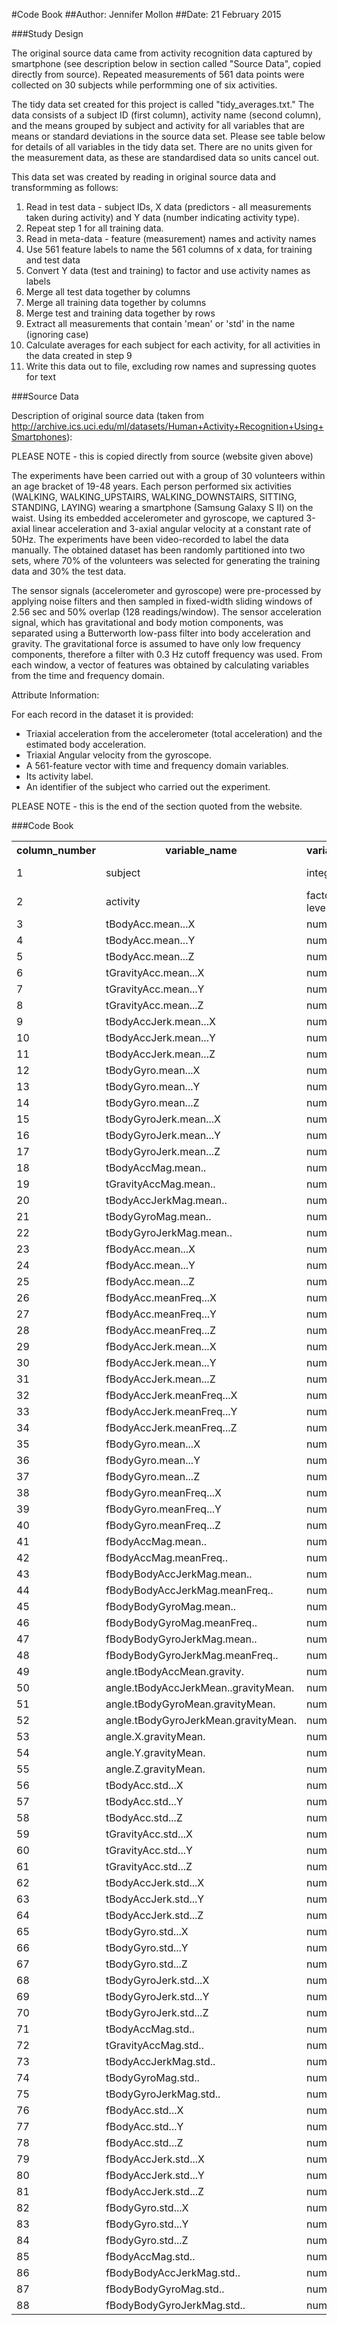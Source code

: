 
#Code Book
##Author: Jennifer Mollon
##Date: 21 February 2015


###Study Design

The original source data came from activity recognition data captured by smartphone (see description below in section called "Source Data", copied directly from source). Repeated measurements of 561 data points were collected on 30 subjects while performming one of six activities. 

The tidy data set created for this project is called "tidy_averages.txt." The data consists of a subject ID (first column), activity name (second column), and the means grouped by subject and activity for all variables that are means or standard deviations in the source data set. Please see table below for details of all variables in the tidy data set. There are no units given for the measurement data, as these are standardised data so units cancel out.

This data set was created by reading in original source data and transformming as follows:

1. Read in test data - subject IDs, X data (predictors - all measurements taken during activity) and Y data (number indicating activity type).
2. Repeat step 1 for all training data.
3. Read in meta-data - feature (measurement) names and activity names
4. Use 561 feature labels to name the 561 columns of x data, for training and test data
5. Convert Y data (test and training) to factor and use activity names as labels
6. Merge all test data together by columns
7. Merge all training data together by columns
8. Merge test and training data together by rows
9. Extract all measurements that contain 'mean' or 'std' in the name (ignoring case)
10. Calculate averages for each subject for each activity, for all activities in the data created in step 9
11. Write this data out to file, excluding row names and supressing quotes for text



###Source Data

Description of original source data (taken from http://archive.ics.uci.edu/ml/datasets/Human+Activity+Recognition+Using+Smartphones):

PLEASE NOTE - this is copied directly from source (website given above)

The experiments have been carried out with a group of 30 volunteers within an age bracket of 19-48 years. Each person performed six activities (WALKING, WALKING_UPSTAIRS, WALKING_DOWNSTAIRS, SITTING, STANDING, LAYING) wearing a smartphone (Samsung Galaxy S II) on the waist. Using its embedded accelerometer and gyroscope, we captured 3-axial linear acceleration and 3-axial angular velocity at a constant rate of 50Hz. The experiments have been video-recorded to label the data manually. The obtained dataset has been randomly partitioned into two sets, where 70% of the volunteers was selected for generating the training data and 30% the test data. 

The sensor signals (accelerometer and gyroscope) were pre-processed by applying noise filters and then sampled in fixed-width sliding windows of 2.56 sec and 50% overlap (128 readings/window). The sensor acceleration signal, which has gravitational and body motion components, was separated using a Butterworth low-pass filter into body acceleration and gravity. The gravitational force is assumed to have only low frequency components, therefore a filter with 0.3 Hz cutoff frequency was used. From each window, a vector of features was obtained by calculating variables from the time and frequency domain.


Attribute Information:

For each record in the dataset it is provided: 
- Triaxial acceleration from the accelerometer (total acceleration) and the estimated body acceleration. 
- Triaxial Angular velocity from the gyroscope. 
- A 561-feature vector with time and frequency domain variables. 
- Its activity label. 
- An identifier of the subject who carried out the experiment.

PLEASE NOTE - this is the end of the section quoted from the website.


###Code Book

<TABLE>
<TH>column_number  </TH>
<TH>variable_name</TH>
<TH>variable_class  </TH>
<TH>variable_description</TH>
<TR>
<TD>1</TD>
<TD>subject</TD>
<TD>integer</TD>
<TD>Unique subject identifier</TD>
<TR>
<TD>2</TD>
<TD>activity</TD>
<TD>factor w/6 levels</TD>
<TD>Name of activity</TD>
<TR>
<TD>3</TD>
<TD>tBodyAcc.mean...X</TD>
<TD>numeric</TD>
<TD>measurement</TD>
<TR>
<TD>4</TD>
<TD>tBodyAcc.mean...Y</TD>
<TD>numeric</TD>
<TD>measurement</TD>
<TR>
<TD>5</TD>
<TD>tBodyAcc.mean...Z</TD>
<TD>numeric</TD>
<TD>measurement</TD>
<TR>
<TD>6</TD>
<TD>tGravityAcc.mean...X</TD>
<TD>numeric</TD>
<TD>measurement</TD>
<TR>
<TD>7</TD>
<TD>tGravityAcc.mean...Y</TD>
<TD>numeric</TD>
<TD>measurement</TD>
<TR>
<TD>8</TD>
<TD>tGravityAcc.mean...Z</TD>
<TD>numeric</TD>
<TD>measurement</TD>
<TR>
<TD>9</TD>
<TD>tBodyAccJerk.mean...X</TD>
<TD>numeric</TD>
<TD>measurement</TD>
<TR>
<TD>10</TD>
<TD>tBodyAccJerk.mean...Y</TD>
<TD>numeric</TD>
<TD>measurement</TD>
<TR>
<TD>11</TD>
<TD>tBodyAccJerk.mean...Z</TD>
<TD>numeric</TD>
<TD>measurement</TD>
<TR>
<TD>12</TD>
<TD>tBodyGyro.mean...X</TD>
<TD>numeric</TD>
<TD>measurement</TD>
<TR>
<TD>13</TD>
<TD>tBodyGyro.mean...Y</TD>
<TD>numeric</TD>
<TD>measurement</TD>
<TR>
<TD>14</TD>
<TD>tBodyGyro.mean...Z</TD>
<TD>numeric</TD>
<TD>measurement</TD>
<TR>
<TD>15</TD>
<TD>tBodyGyroJerk.mean...X</TD>
<TD>numeric</TD>
<TD>measurement</TD>
<TR>
<TD>16</TD>
<TD>tBodyGyroJerk.mean...Y</TD>
<TD>numeric</TD>
<TD>measurement</TD>
<TR>
<TD>17</TD>
<TD>tBodyGyroJerk.mean...Z</TD>
<TD>numeric</TD>
<TD>measurement</TD>
<TR>
<TD>18</TD>
<TD>tBodyAccMag.mean..</TD>
<TD>numeric</TD>
<TD>measurement</TD>
<TR>
<TD>19</TD>
<TD>tGravityAccMag.mean..</TD>
<TD>numeric</TD>
<TD>measurement</TD>
<TR>
<TD>20</TD>
<TD>tBodyAccJerkMag.mean..</TD>
<TD>numeric</TD>
<TD>measurement</TD>
<TR>
<TD>21</TD>
<TD>tBodyGyroMag.mean..</TD>
<TD>numeric</TD>
<TD>measurement</TD>
<TR>
<TD>22</TD>
<TD>tBodyGyroJerkMag.mean..</TD>
<TD>numeric</TD>
<TD>measurement</TD>
<TR>
<TD>23</TD>
<TD>fBodyAcc.mean...X</TD>
<TD>numeric</TD>
<TD>measurement</TD>
<TR>
<TD>24</TD>
<TD>fBodyAcc.mean...Y</TD>
<TD>numeric</TD>
<TD>measurement</TD>
<TR>
<TD>25</TD>
<TD>fBodyAcc.mean...Z</TD>
<TD>numeric</TD>
<TD>measurement</TD>
<TR>
<TD>26</TD>
<TD>fBodyAcc.meanFreq...X</TD>
<TD>numeric</TD>
<TD>measurement</TD>
<TR>
<TD>27</TD>
<TD>fBodyAcc.meanFreq...Y</TD>
<TD>numeric</TD>
<TD>measurement</TD>
<TR>
<TD>28</TD>
<TD>fBodyAcc.meanFreq...Z</TD>
<TD>numeric</TD>
<TD>measurement</TD>
<TR>
<TD>29</TD>
<TD>fBodyAccJerk.mean...X</TD>
<TD>numeric</TD>
<TD>measurement</TD>
<TR>
<TD>30</TD>
<TD>fBodyAccJerk.mean...Y</TD>
<TD>numeric</TD>
<TD>measurement</TD>
<TR>
<TD>31</TD>
<TD>fBodyAccJerk.mean...Z</TD>
<TD>numeric</TD>
<TD>measurement</TD>
<TR>
<TD>32</TD>
<TD>fBodyAccJerk.meanFreq...X</TD>
<TD>numeric</TD>
<TD>measurement</TD>
<TR>
<TD>33</TD>
<TD>fBodyAccJerk.meanFreq...Y</TD>
<TD>numeric</TD>
<TD>measurement</TD>
<TR>
<TD>34</TD>
<TD>fBodyAccJerk.meanFreq...Z</TD>
<TD>numeric</TD>
<TD>measurement</TD>
<TR>
<TD>35</TD>
<TD>fBodyGyro.mean...X</TD>
<TD>numeric</TD>
<TD>measurement</TD>
<TR>
<TD>36</TD>
<TD>fBodyGyro.mean...Y</TD>
<TD>numeric</TD>
<TD>measurement</TD>
<TR>
<TD>37</TD>
<TD>fBodyGyro.mean...Z</TD>
<TD>numeric</TD>
<TD>measurement</TD>
<TR>
<TD>38</TD>
<TD>fBodyGyro.meanFreq...X</TD>
<TD>numeric</TD>
<TD>measurement</TD>
<TR>
<TD>39</TD>
<TD>fBodyGyro.meanFreq...Y</TD>
<TD>numeric</TD>
<TD>measurement</TD>
<TR>
<TD>40</TD>
<TD>fBodyGyro.meanFreq...Z</TD>
<TD>numeric</TD>
<TD>measurement</TD>
<TR>
<TD>41</TD>
<TD>fBodyAccMag.mean..</TD>
<TD>numeric</TD>
<TD>measurement</TD>
<TR>
<TD>42</TD>
<TD>fBodyAccMag.meanFreq..</TD>
<TD>numeric</TD>
<TD>measurement</TD>
<TR>
<TD>43</TD>
<TD>fBodyBodyAccJerkMag.mean..</TD>
<TD>numeric</TD>
<TD>measurement</TD>
<TR>
<TD>44</TD>
<TD>fBodyBodyAccJerkMag.meanFreq..</TD>
<TD>numeric</TD>
<TD>measurement</TD>
<TR>
<TD>45</TD>
<TD>fBodyBodyGyroMag.mean..</TD>
<TD>numeric</TD>
<TD>measurement</TD>
<TR>
<TD>46</TD>
<TD>fBodyBodyGyroMag.meanFreq..</TD>
<TD>numeric</TD>
<TD>measurement</TD>
<TR>
<TD>47</TD>
<TD>fBodyBodyGyroJerkMag.mean..</TD>
<TD>numeric</TD>
<TD>measurement</TD>
<TR>
<TD>48</TD>
<TD>fBodyBodyGyroJerkMag.meanFreq..</TD>
<TD>numeric</TD>
<TD>measurement</TD>
<TR>
<TD>49</TD>
<TD>angle.tBodyAccMean.gravity.</TD>
<TD>numeric</TD>
<TD>measurement</TD>
<TR>
<TD>50</TD>
<TD>angle.tBodyAccJerkMean..gravityMean.</TD>
<TD>numeric</TD>
<TD>measurement</TD>
<TR>
<TD>51</TD>
<TD>angle.tBodyGyroMean.gravityMean.</TD>
<TD>numeric</TD>
<TD>measurement</TD>
<TR>
<TD>52</TD>
<TD>angle.tBodyGyroJerkMean.gravityMean.</TD>
<TD>numeric</TD>
<TD>measurement</TD>
<TR>
<TD>53</TD>
<TD>angle.X.gravityMean.</TD>
<TD>numeric</TD>
<TD>measurement</TD>
<TR>
<TD>54</TD>
<TD>angle.Y.gravityMean.  </TD>
<TD>numeric</TD>
<TD>measurement</TD>
<TR>
<TD>55</TD>
<TD>angle.Z.gravityMean.  </TD>
<TD>numeric</TD>
<TD>measurement</TD>
<TR>
<TD>56</TD>
<TD>tBodyAcc.std...X</TD>
<TD>numeric</TD>
<TD>measurement</TD>
<TR>
<TD>57</TD>
<TD>tBodyAcc.std...Y</TD>
<TD>numeric</TD>
<TD>measurement</TD>
<TR>
<TD>58</TD>
<TD>tBodyAcc.std...Z</TD>
<TD>numeric</TD>
<TD>measurement</TD>
<TR>
<TD>59</TD>
<TD>tGravityAcc.std...X</TD>
<TD>numeric</TD>
<TD>measurement</TD>
<TR>
<TD>60</TD>
<TD>tGravityAcc.std...Y</TD>
<TD>numeric</TD>
<TD>measurement</TD>
<TR>
<TD>61</TD>
<TD>tGravityAcc.std...Z</TD>
<TD>numeric</TD>
<TD>measurement</TD>
<TR>
<TD>62</TD>
<TD>tBodyAccJerk.std...X</TD>
<TD>numeric</TD>
<TD>measurement</TD>
<TR>
<TD>63</TD>
<TD>tBodyAccJerk.std...Y</TD>
<TD>numeric</TD>
<TD>measurement</TD>
<TR>
<TD>64</TD>
<TD>tBodyAccJerk.std...Z</TD>
<TD>numeric</TD>
<TD>measurement</TD>
<TR>
<TD>65</TD>
<TD>tBodyGyro.std...X</TD>
<TD>numeric</TD>
<TD>measurement</TD>
<TR>
<TD>66</TD>
<TD>tBodyGyro.std...Y</TD>
<TD>numeric</TD>
<TD>measurement</TD>
<TR>
<TD>67</TD>
<TD>tBodyGyro.std...Z</TD>
<TD>numeric</TD>
<TD>measurement</TD>
<TR>
<TD>68</TD>
<TD>tBodyGyroJerk.std...X</TD>
<TD>numeric</TD>
<TD>measurement</TD>
<TR>
<TD>69</TD>
<TD>tBodyGyroJerk.std...Y</TD>
<TD>numeric</TD>
<TD>measurement</TD>
<TR>
<TD>70</TD>
<TD>tBodyGyroJerk.std...Z</TD>
<TD>numeric</TD>
<TD>measurement</TD>
<TR>
<TD>71</TD>
<TD>tBodyAccMag.std..</TD>
<TD>numeric</TD>
<TD>measurement</TD>
<TR>
<TD>72</TD>
<TD>tGravityAccMag.std..</TD>
<TD>numeric</TD>
<TD>measurement</TD>
<TR>
<TD>73</TD>
<TD>tBodyAccJerkMag.std..</TD>
<TD>numeric</TD>
<TD>measurement</TD>
<TR>
<TD>74</TD>
<TD>tBodyGyroMag.std..</TD>
<TD>numeric</TD>
<TD>measurement</TD>
<TR>
<TD>75</TD>
<TD>tBodyGyroJerkMag.std..</TD>
<TD>numeric</TD>
<TD>measurement</TD>
<TR>
<TD>76</TD>
<TD>fBodyAcc.std...X</TD>
<TD>numeric</TD>
<TD>measurement</TD>
<TR>
<TD>77</TD>
<TD>fBodyAcc.std...Y</TD>
<TD>numeric</TD>
<TD>measurement</TD>
<TR>
<TD>78</TD>
<TD>fBodyAcc.std...Z</TD>
<TD>numeric</TD>
<TD>measurement</TD>
<TR>
<TD>79</TD>
<TD>fBodyAccJerk.std...X</TD>
<TD>numeric</TD>
<TD>measurement</TD>
<TR>
<TD>80</TD>
<TD>fBodyAccJerk.std...Y</TD>
<TD>numeric</TD>
<TD>measurement</TD>
<TR>
<TD>81</TD>
<TD>fBodyAccJerk.std...Z</TD>
<TD>numeric</TD>
<TD>measurement</TD>
<TR>
<TD>82</TD>
<TD>fBodyGyro.std...X</TD>
<TD>numeric</TD>
<TD>measurement</TD>
<TR>
<TD>83</TD>
<TD>fBodyGyro.std...Y</TD>
<TD>numeric</TD>
<TD>measurement</TD>
<TR>
<TD>84</TD>
<TD>fBodyGyro.std...Z</TD>
<TD>numeric</TD>
<TD>measurement</TD>
<TR>
<TD>85</TD>
<TD>fBodyAccMag.std..</TD>
<TD>numeric</TD>
<TD>measurement</TD>
<TR>
<TD>86</TD>
<TD>fBodyBodyAccJerkMag.std..</TD>
<TD>numeric</TD>
<TD>measurement</TD>
<TR>
<TD>87</TD>
<TD>fBodyBodyGyroMag.std..</TD>
<TD>numeric</TD>
<TD>measurement</TD>
<TR>
<TD>88</TD>
<TD>fBodyBodyGyroJerkMag.std..</TD>
<TD>numeric</TD>
<TD>measurement</TD>
<TR>
</TABLE>











